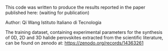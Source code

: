 This code was written to produce the results reported in the paper published here:
(waiting for publication)

Author:
Qi Wang
Istituto Italiano di Tecnologia

The training dataset, containing experimental parameters for the synthesis of 0D, 2D and 3D halide perovskites extracted from the scientific literature, can be found on zenodo at:
https://zenodo.org/records/14363261
